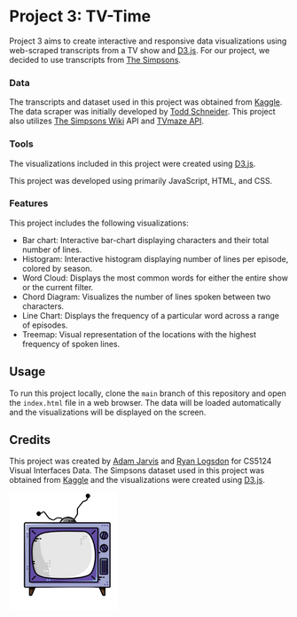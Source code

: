 # Project 3: TV-Time

Project 3 aims to create interactive and responsive data visualizations using web-scraped transcripts from a TV show and [D3.js](https://d3js.org/). For our project, we decided to use transcripts from [The Simpsons](https://www.imdb.com/title/tt0096697/).

### Data

The transcripts and dataset used in this project was obtained from [Kaggle](https://www.kaggle.com/datasets/prashant111/the-simpsons-dataset?resource=download). The data scraper was initially developed by [Todd Schneider](https://github.com/toddwschneider/flim-springfield). This project also utilizes [The Simpsons Wiki](https://simpsons.fandom.com/wiki/Simpsons_Wiki) API and [TVmaze API](https://www.tvmaze.com/api).

### Tools

The visualizations included in this project were created using [D3.js](https://d3js.org/).

This project was developed using primarily JavaScript, HTML, and CSS.

### Features

This project includes the following visualizations:

- Bar chart: Interactive bar-chart displaying characters and their total number of lines.
- Histogram: Interactive histogram displaying number of lines per episode, colored by season.
- Word Cloud: Displays the most common words for either the entire show or the current filter.
- Chord Diagram: Visualizes the number of lines spoken between two characters.
- Line Chart: Displays the frequency of a particular word across a range of episodes. 
- Treemap: Visual representation of the locations with the highest frequency of spoken lines.

## Usage

To run this project locally, clone the `main` branch of this repository and open the `index.html` file in a web browser. The data will be loaded automatically and the visualizations will be displayed on the screen.

## Credits

This project was created by [Adam Jarvis](https://github.com/jarvisar) and [Ryan Logsdon](https://github.com/rlogsdon7) for CS5124 Visual Interfaces Data. The Simpsons dataset used in this project was obtained from [Kaggle](https://www.kaggle.com/datasets/prashant111/the-simpsons-dataset?resource=download/) and the visualizations were created using [D3.js](https://d3js.org/).

<p align="left">
  <img src="https://github.com/jarvisar/datavis-project3/blob/main/images/tv.png" alt="Three.js" title"Three.js">
</p>
